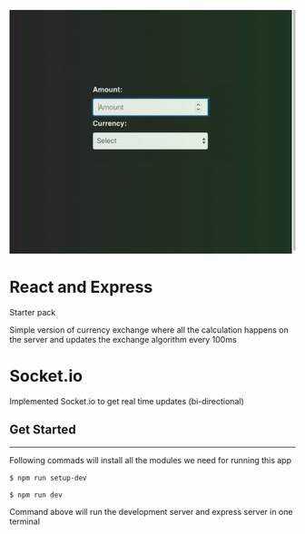 ![](currency_convertor.gif)

# React and Express

Starter pack

Simple version of currency exchange where all the calculation happens on the server and updates the exchange algorithm every 100ms

# Socket.io
Implemented Socket.io to get real time updates (bi-directional)

## Get Started

---

Following commads will install all the modules we need for running this app

```
$ npm run setup-dev
```

```
$ npm run dev
```

Command above will run the development server and express server in one terminal
